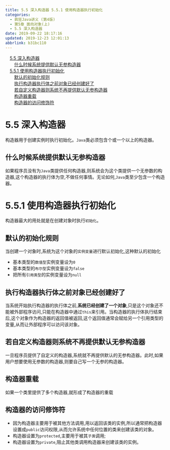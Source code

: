```yaml
---
title: 5.5 深入构造器 5.5.1 使用构造器执行初始化
categories: 
  - 疯狂Java讲义 (第4版)
  - 第5章 面向对象(上)
  - 5.5 深入构造器
date: 2019-09-22 18:17:16
updated: 2019-12-23 12:01:13
abbrlink: b31bc110
---
```

<div id='my_toc'><a href="/JavaReadingNotes/b31bc110/#5-5-深入构造器" class="header_1">5.5 深入构造器</a>&nbsp;<br><a href="/JavaReadingNotes/b31bc110/#什么时候系统提供默认无参构造器" class="header_2">什么时候系统提供默认无参构造器</a>&nbsp;<br><a href="/JavaReadingNotes/b31bc110/#5-5-1-使用构造器执行初始化" class="header_1">5.5.1 使用构造器执行初始化</a>&nbsp;<br><a href="/JavaReadingNotes/b31bc110/#默认的初始化规则" class="header_2">默认的初始化规则</a>&nbsp;<br><a href="/JavaReadingNotes/b31bc110/#执行构造器执行体之前对象已经创建好了" class="header_2">执行构造器执行体之前对象已经创建好了</a>&nbsp;<br><a href="/JavaReadingNotes/b31bc110/#若自定义构造器则系统不再提供默认无参构造器" class="header_2">若自定义构造器则系统不再提供默认无参构造器</a>&nbsp;<br><a href="/JavaReadingNotes/b31bc110/#构造器重载" class="header_2">构造器重载</a>&nbsp;<br><a href="/JavaReadingNotes/b31bc110/#构造器的访问修饰符" class="header_2">构造器的访问修饰符</a>&nbsp;<br></div>
<style>.header_1{margin-left: 1em;}.header_2{margin-left: 2em;}.header_3{margin-left: 3em;}.header_4{margin-left: 4em;}.header_5{margin-left: 5em;}.header_6{margin-left: 6em;}</style>
<!--more-->
<script>if (navigator.platform.search('arm')==-1){document.getElementById('my_toc').style.display = 'none';}var e,p = document.getElementsByTagName('p');while (p.length>0) {e = p[0];e.parentElement.removeChild(e);}</script>

<!--end-->
<!--SSTStart-->
# 5.5 深入构造器 #
构造器用于创建实例时执行初始化。`Java`类必须包含个或一个以上的构造器。
## 什么时候系统提供默认无参构造器 ##
如果程序员没有为`Java`类提供任何构造器,则系统会为这个类提供一个无参数的构造器,这个构造器的执行体为空,不做任何事情。无论如何,`Java`类至少包含一个构造器。
# 5.5.1 使用构造器执行初始化 #
构造器最大的用处就是在创建对象时执行`初始化`。
## 默认的初始化规则 ##
当创建一个对象时,系统为这个对象的`实例变量`进行默认初始化,这种默认的初始化
- 基本类型的`数值型`实例变量设为`0`
- 基本类型的`布尔型`实例变量设为`false`
- 把所有`引用类型`的实例变量设为`null`

## 执行构造器执行体之前对象已经创建好了 ##
当系统开始执行构造器的执行体之前,**系统已经创建了一个对象**,只是这个对象还不能被外部程序访问,只能在构造器中通过`this`来引用。当构造器的执行体执行结束后,这个对象作为构造器的返回值被返回,这个返回值通常会赋给另一个引用类型的变量,从而让外部程序可以访问该对象。
## 若自定义构造器则系统不再提供默认无参构造器 ##
一旦程序员提供了自定义的构造器,系统就不再提供默认的无参构造器。此时,如果用户想要使用无参数的构造器,则要自己写一个无参的构造器。
## 构造器重载 ##
如果一个类里提供了多个构造器,就形成了构造器的重载

## 构造器的访问修饰符 ##
- 因为构造器主要用于被其他方法调用,用以返回该类的实例,所以通常把构造器设置成`public`访问权限,从而允许系统中任何位置的类来创建该类的对象。
- 构造器设置为`protected`,主要用于被其`子类`调用;
- 构造器设置为`private`,阻止其他类调用构造器来创建该类的实例。

<!--SSTStop-->

